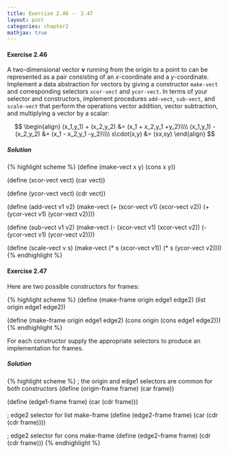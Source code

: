 ```yaml
---
title: Exercise 2.46 -- 2.47
layout: post
categories: chapter2
mathjax: true
---
```


<a name="Ex2.46"> </a>
#### Exercise 2.46

A two-dimensional vector $\boldsymbol{v}$ running from the origin to a
point to can be represented as a pair consisting of an $x$-coordinate
and a $y$-coordinate. Implement a data abstraction for vectors by
giving a constructor `make-vect` and corresponding selectors
`xcor-vect` and `ycor-vect`. In terms of your selector and
constructors, implement procedures `add-vect`, `sub-vect`, and
`scale-vect` that perform the operations vector addition, vector
subtraction, and multiplying a vector by a scalar:

$$
\begin{align}
(x_1,y_1) + (x_2,y_2) &= (x_1 + x_2,y_1 +y_2)\\\\
(x_1,y_1) - (x_2,y_2) &= (x_1 - x_2,y_1 -y_2)\\\\
s\cdot(x,y) &= (sx,sy)
\end{align}
$$

##### Solution

{% highlight scheme %}
(define (make-vect x y)
  (cons x y))

(define (xcor-vect vect)
  (car vect))

(define (ycor-vect vect)
  (cdr vect))

(define (add-vect v1 v2)
  (make-vect (+ (xcor-vect v1) (xcor-vect v2))
             (+ (ycor-vect v1) (ycor-vect v2))))

(define (sub-vect v1 v2)
  (make-vect (- (xcor-vect v1) (xcor-vect v2))
             (- (ycor-vect v1) (ycor-vect v2))))

(define (scale-vect v s)
   (make-vect (* s (xcor-vect v1))
              (* s (ycor-vect v2))))
{% endhighlight %}

<a name="Ex2.47"> </a>
#### Exercise 2.47

Here are two possible constructors for frames:

{% highlight scheme %}
(define (make-frame origin edge1 edge2)
  (list origin edge1 edge2))

(define (make-frame origin edge1 edge2)
  (cons origin (cons edge1 edge2)))
{% endhighlight %}

For each constructor supply the appropriate selectors to produce an
implementation for frames.

##### Solution

{% highlight scheme %}
; the origin and edge1 selectors are common for both constructors
(define (origin-frame frame)
  (car frame))

(define (edge1-frame frame)
  (car (cdr frame)))

; edge2 selector for list make-frame
(define (edge2-frame frame)
  (car (cdr (cdr frame))))

; edge2 selector for cons make-frame
(define (edge2-frame frame)
  (cdr (cdr frame)))
{% endhighlight %}
